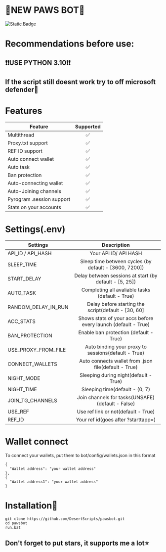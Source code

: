 # 🥇NEW PAWS BOT🥇

[![Static Badge](https://img.shields.io/badge/Telegram-Channel-Link?style=for-the-badge&logo=Telegram&logoColor=white&logoSize=auto&color=blue)](https://t.me/+9j5RcKMfT5s4M2Q0)

# Recommendations before use:
## ❗❗USE PYTHON 3.10❗❗
## If the script still doesnt work try to off microsoft defender🧈


# Features
| Feature                        | Supported |
|--------------------------------|:---------:|
| Multithread                    |     ✅     |
| Proxy.txt support              |     ✅     |
| REF ID support                 |     ✅     |
| Auto connect wallet            |     ✅     |
| Auto task                      |     ✅     |
| Ban protection                 |     ✅     |
| Auto-connecting wallet         |     ✅     |
| Auto-Joining channels          |     ✅     |
| Pyrogram .session support      |     ✅     |
| Stats on your accounts         |     ✅     |

# Settings(.env)

| Settings                   |                                 Description                                 |
|----------------------------|:---------------------------------------------------------------------------:|
| API_ID / API_HASH      |                      Your API ID/ API HASH                                  |
| SLEEP_TIME             |            Sleep time between cycles (by default - [3600, 7200])            |
| START_DELAY            |           Delay between sessions at start (by default - [5, 25])            |
| AUTO_TASK              |               Completing all avaliable tasks (default - True)               |
| RANDOM_DELAY_IN_RUN    |              Delay before starting the script(default - [30, 60]            |
| ACC_STATS              |           Shows stats of your accs before every launch (default - True)     |
| BAN_PROTECTION         |                   Enable ban protection (default - True)                    |
| USE_PROXY_FROM_FILE    |                Auto binding your proxy to sessions(default - True)          |
| CONNECT_WALLETS        |                  Auto connects wallet from .json file(default - True)       |
| NIGHT_MODE             |                   Sleeping during night(default - True)                     |
| NIGHT_TIME             |                   Sleeping time(default - (0, 7)                            |
| JOIN_TG_CHANNELS       |              Join channels for tasks(UNSAFE) (default - False)              |
| USE_REF                |                   Use ref link or not(default - True)                       |
| REF_ID                 |                 Your ref id(goes after ?starttapp=)                         |


# Wallet connect
To connect your wallets, put them to bot/config/wallets.json in this format
```shell
{
  "Wallet address": "your wallet address"
},
{
  "Wallet address1": "your wallet address"
}
```



# Installation🥜
```shell
git clone https://github.com/DesertScripts/pawsbot.git
cd pawsbot
run.bat
```


## Don't forget to put stars, it supports me a lot⭐
